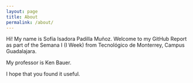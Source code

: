 ```yaml
---
layout: page
title: About
permalink: /about/
---
```


Hi! My name is Sofía Isadora Padilla Muñoz. Welcome to my GitHub Report as part of the Semana I (I Week) from Tecnológico de Monterrey, Campus Guadalajara.

My professor is Ken Bauer.

I hope that you found it useful.

[GitHub]:      http://github.com
[jekyll-gh]:   https://github.com/jekyll/jekyll
[jekyll-help]: https://github.com/jekyll/jekyll-help
